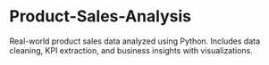 # Product-Sales-Analysis
Real-world product sales data analyzed using Python. Includes data cleaning, KPI extraction, and business insights with visualizations.
